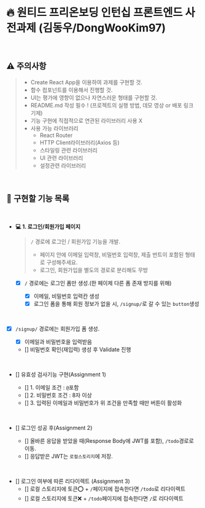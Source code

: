 # 🔥 원티드 프리온보딩 인턴십 프론트엔드 사전과제 (김동우/DongWooKim97)

<br>

## ⚠️ 주의사항

> - Create React App을 이용하여 과제를 구현할 것.
> - 함수 컴포넌트를 이용해서 진행할 것.
> - UI는 평가에 영향이 없으나 자연스러운 형태를 구현할 것.
> - README.md 작성 필수 ! (프로젝트의 실행 방법, 데모 영상 or 배포 링크 기제)
> - 기능 구현에 직접적으로 연관된 라이브러리 사용 X
> - 사용 가능 라이브러리
>   - React Router
>   - HTTP Client라이브러리(Axios 등)
>   - 스타일링 관련 라이브러리
>   - UI 관련 라이브러리
>   - 설정관련 라이브러리

<br>

## 📝 구현할 기능 목록

<br>

- **💻 1. 로그인/회원가입 페이지**

  > `/` 경로에 로그인 / 회원가입 기능을 개발.
  >
  > - 페이지 안에 이메일 입력창, 비밀번호 입력창, 제출 번트이 포함된 형태로 구성해주세요.
  > - 로그인, 회원가입을 별도의 경로로 분리해도 무방

  - [x] `/` 경로에는 로그인 폼만 생성.(한 페이제 다른 폼 존재 방지를 위해)

    - [x] 이메일, 비밀번호 입력칸 생성
    - [x] 로그인 폼을 통해 회원 정보가 없을 시, `/signup/`로 갈 수 있는 `button`생성

<br>

- [x] `/signup/` 경로에는 회원가입 폼 생성.

  - [x] 이메일과 비밀번호을 입력받음
  - [] 비밀번호 확인(재입력) 생성 후 Validate 진행

<br>
    
  - [] 유효성 검사기능 구현(Assignment 1)

    - [] 1. 이메일 조건 : `@`포함
    - [] 2. 비밀번호 조건 : 8자 이상
    - [] 3. 입력된 이메일과 비밀번호가 위 조건을 만족할 때만 버튼이 활성화

<br>

- [] 로그인 성공 후(Assignment 2)

  - [] 올바른 응답을 받았을 때(Response Body에 JWT를 포함), `/todo`경로로 이동.
  - [] 응답받은 JWT는 `로컬스토리지`에 저장.

<br>

- [] 로그인 여부에 따른 리다이렉트 (Assignment 3)
  - [] 로컬 스토리지에 토큰⭕ + `/`페이지에 접속한다면 `/todo`로 리다이렉트
  - [] 로컬 스토리지에 토큰❌ + `/todo`페이지에 접속한다면 `/`로 리다이렉트
